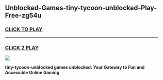 
## Unblocked-Games-tiny-tycoon-unblocked-Play-Free-zg54u
<h3>
<a href="https://premium76.site?title=tiny-tycoon-unblocked&ref=23A">CLICK TO PLAY</a></h3>
<hr>

<h3>
<a href="https://premium76.site?title=tiny-tycoon-unblocked&ref=23A">CLICK 2 PLAY</a>
  
</h3>

<a href="https://premium76.site?title=tiny-tycoon-unblocked&ref=23A"><img src="https://clearcache.store/games.png"></a>


**tiny-tycoon-unblocked games unblocked: Your Gateway to Fun and Accessible Online Gaming**

